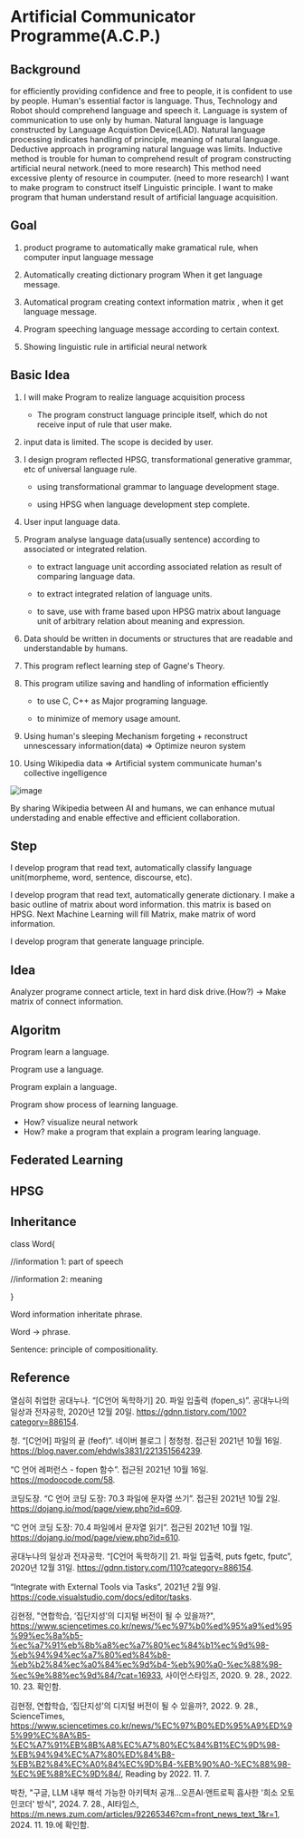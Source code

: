 # Artificial Communicator Programme(A.C.P.)

## Background

for efficiently providing confidence and free to people, it is confident to use by people. Human's essential factor is language. Thus, Technology and Robot should comprehend language and speech it. Language is system of communication to use only by human. Natural language is language constructed by Language Acquistion Device(LAD). Natural language processing indicates handling of principle, meaning of natural language. Deductive approach in programing natural language was limits. Inductive method is trouble for human to comprehend result of program constructing artificial neural network.(need to more research) This method need excessive plenty of resource in coumputer. (need to more research) I want to make program to construct itself Linguistic principle. I want to make program that human understand result of artificial language acquisition.

## Goal

1. product programe to automatically make gramatical rule, when computer input language message

2. Automatically creating dictionary program When it get language message.

3. Automatical program creating context information matrix , when it get language message.

4. Program speeching language message according to certain context.

5. Showing linguistic rule in artificial neural network

## Basic Idea

1. I will make Program to realize language acquisition process

    - The program construct language principle itself, which do not receive input of rule that user make.
  


2. input data is limited. The scope is decided by user.



3. I design program reflected HPSG, transformational generative grammar, etc of universal language rule.

    - using transformational grammar to language development stage.
   
    - using HPSG when language development step complete.



4. User input language data.


5. Program analyse language data(usually sentence) according to associated or integrated relation.

    - to extract language unit according associated relation as result of comparing language data.

    - to extract integrated relation of language units.

    - to save, use with frame based upon HPSG matrix about language unit of arbitrary relation about meaning and expression.


6. Data should be written in documents or structures that are readable and understandable by humans.


7. This program reflect learning step of Gagne's Theory.


9. This program utilize saving and handling of information efficiently 

    - to use C, C++ as Major programing language.

    - to minimize of memory usage amount.


10. Using human's sleeping Mechanism forgeting + reconstruct unnescessary information(data) ⇒ Optimize neuron system 


11. Using Wikipedia data ⇒ Artificial system communicate human's collective ingelligence 


![image](https://github.com/user-attachments/assets/00d47952-8c7d-41d5-bfd2-0e30cefa0d71)

By sharing Wikipedia between AI and humans, we can enhance mutual understading and enable effective and efficient collaboration.


## Step

I develop program that read text, automatically classify language unit(morpheme, word, sentence, discourse, etc).

I develop program that read text, automatically generate dictionary. I make a basic outline of matrix about word information. this matrix is based on HPSG. Next Machine Learning will fill Matrix, make matrix of word information.

I develop program that generate language principle.

## Idea

Analyzer programe connect article, text in hard disk drive.(How?) -> Make matrix of connect information.

## Algoritm

Program learn a language.

Program use a language.

Program explain a language.

Program show process of learning language.
  - How? visualize neural network
  - How? make a program that explain a program learing language.

## Federated Learning

## HPSG

## Inheritance

class Word{

  //information 1: part of speech
  
  //information 2: meaning
  
}

Word information inheritate phrase.

Word -> phrase.

Sentence: principle of compositionality.



## Reference

열심히 취업한 공대누나. “[C언어 독학하기] 20. 파일 입출력 (fopen_s)”. 공대누나의 일상과 전자공학, 2020년 12월 20일. https://gdnn.tistory.com/100?category=886154.

청. “[C언어] 파일의 끝 (feof)”. 네이버 블로그 | 청청청. 접근된 2021년 10월 16일. https://blog.naver.com/ehdwls3831/221351564239.

“C 언어 레퍼런스 - fopen 함수”. 접근된 2021년 10월 16일. https://modoocode.com/58.

코딩도장. “C 언어 코딩 도장: 70.3 파일에 문자열 쓰기”. 접근된 2021년 10월 2일. https://dojang.io/mod/page/view.php?id=609.

“C 언어 코딩 도장: 70.4 파일에서 문자열 읽기”. 접근된 2021년 10월 1일. https://dojang.io/mod/page/view.php?id=610.

공대누나의 일상과 전자공학. “[C언어 독학하기] 21. 파일 입출력, puts fgetc, fputc”, 2020년 12월 31일. https://gdnn.tistory.com/110?category=886154.

“Integrate with External Tools via Tasks”, 2021년 2월 9일. https://code.visualstudio.com/docs/editor/tasks.

김현정, "연합학습, ‘집단지성’의 디지털 버전이 될 수 있을까?", https://www.sciencetimes.co.kr/news/%ec%97%b0%ed%95%a9%ed%95%99%ec%8a%b5-%ec%a7%91%eb%8b%a8%ec%a7%80%ec%84%b1%ec%9d%98-%eb%94%94%ec%a7%80%ed%84%b8-%eb%b2%84%ec%a0%84%ec%9d%b4-%eb%90%a0-%ec%88%98-%ec%9e%88%ec%9d%84/?cat=16933, 사이언스타임즈, 2020. 9. 28., 2022. 10. 23. 확인함.

김현정, 연합학습, ‘집단지성’의 디지털 버전이 될 수 있을까?, 2022. 9. 28., ScienceTimes, https://www.sciencetimes.co.kr/news/%EC%97%B0%ED%95%A9%ED%95%99%EC%8A%B5-%EC%A7%91%EB%8B%A8%EC%A7%80%EC%84%B1%EC%9D%98-%EB%94%94%EC%A7%80%ED%84%B8-%EB%B2%84%EC%A0%84%EC%9D%B4-%EB%90%A0-%EC%88%98-%EC%9E%88%EC%9D%84/, Reading by 2022. 11. 7.

박찬, "구글, LLM 내부 해석 가능한 아키텍처 공개…오픈AI·앤트로픽 흡사한 '희소 오토인코더' 방식", 2024. 7. 28., AI타임스, https://m.news.zum.com/articles/92265346?cm=front_news_text_1&r=1, 2024. 11. 19.에 확인함.
